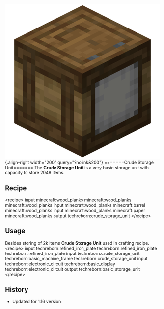 ![Crude Storage Unit](/media/mods/techreborn/crude_storage_unit.png){.align-right width="200" query="?nolink&200"} =======Crude Storage Unit======= The **Crude Storage Unit** is a very basic storage unit with capacity to store 2048 items.

## Recipe

\<recipe\> input minecraft:wood_planks minecraft:wood_planks minecraft:wood_planks input minecraft:wood_planks minecraft:barrel minecraft:wood_planks input minecraft:wood_planks minecraft:paper minecraft:wood_planks output techreborn:crude_storage_unit \</recipe\>

## Usage

Besides storing of 2k items **Crude Storage Unit** used in crafting recipe. \<recipe\> input techreborn:refined_iron_plate techreborn:refined_iron_plate techreborn:refined_iron_plate input techreborn:crude_storage_unit techreborn:basic_machine_frame techreborn:crude_storage_unit input techreborn:electronic_circuit techreborn:basic_display techreborn:electronic_circuit output techreborn:basic_storage_unit \</recipe\>

## History

- Updated for 1.16 version
